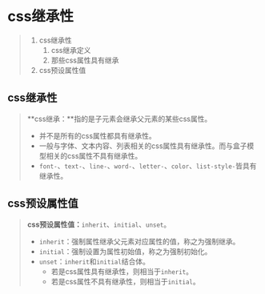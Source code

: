# css继承性

> 1. css继承性
>    1. css继承定义
>    2. 那些css属性具有继承
> 2. css预设属性值



## css继承性

> **css继承：**指的是子元素会继承父元素的某些css属性。
>
> - 并不是所有的css属性都具有继承性。
> - 一般与字体、文本内容、列表相关的css属性具有继承性。而与盒子模型相关的css属性不具有继承性。
> - `font-`、`text-`、`line-`、`word-`、`letter-`、`color`、`list-style-`皆具有继承性。



## css预设属性值

> **css预设属性值：**`inherit`、`initial`、`unset`。
>
> - `inherit`：强制属性继承父元素对应属性的值，称之为强制继承。
> - `initial`：强制设置为属性初始值，称之为强制初始化。
> - `unset`：`inherit`和`initial`结合体。
>   - 若是css属性具有继承性，则相当于`inherit`。
>   - 若是css属性不具有继承性，则相当于`initial`。